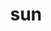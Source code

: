 ---
layout: smileys&emotion
title: sun
emoji: sun
permalink: ☀.html
image: assets/img/3moji/sun.png
---
